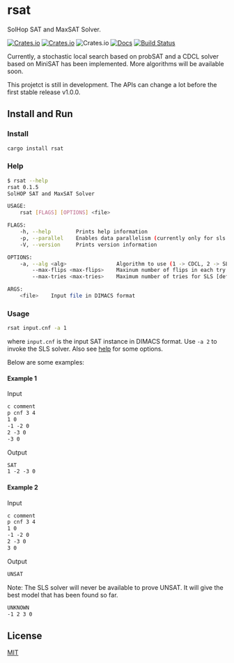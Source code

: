 # rsat

SolHop SAT and MaxSAT Solver.

[![Crates.io](https://img.shields.io/crates/v/rsat.svg)](https://crates.io/crates/rsat)
[![Crates.io](https://img.shields.io/crates/d/rsat.svg)](https://crates.io/crates/rsat)
![Crates.io](https://img.shields.io/crates/l/rsat)
[![Docs](https://docs.rs/rsat/badge.svg)](https://docs.rs/rsat)
[![Build Status](https://dev.azure.com/solhop/rsat/_apis/build/status/solhop.rsat?branchName=master)](https://dev.azure.com/solhop/rsat/_build/latest?definitionId=1&branchName=master)
<!-- [![Coverage Status](https://coveralls.io/repos/github/solhop/rsat/badge.svg?branch=master)](https://coveralls.io/github/solhop/rsat?branch=master) -->

Currently, a stochastic local search based on probSAT and a CDCL solver based on MiniSAT has been implemented.
More algorithms will be available soon.

This projetct is still in development.
The APIs can change a lot before the first stable release v1.0.0.

## Install and Run

### Install

```sh
cargo install rsat
```

### Help

```sh
$ rsat --help
rsat 0.1.5
SolHOP SAT and MaxSAT Solver

USAGE:
    rsat [FLAGS] [OPTIONS] <file>

FLAGS:
    -h, --help        Prints help information
    -p, --parallel    Enables data parallelism (currently only for sls solver)
    -V, --version     Prints version information

OPTIONS:
    -a, --alg <alg>                Algorithm to use (1 -> CDCL, 2 -> SLS) [default: 1]
        --max-flips <max-flips>    Maxinum number of flips in each try of SLS [default: 1000]
        --max-tries <max-tries>    Maximum number of tries for SLS [default: 100]

ARGS:
    <file>    Input file in DIMACS format
```

### Usage

```sh
rsat input.cnf -a 1
```

where `input.cnf` is the input SAT instance in DIMACS format.
Use `-a 2` to invoke the SLS solver.
Also see [help](#Help) for some options.

Below are some examples:

#### Example 1

Input

```txt
c comment
p cnf 3 4
1 0
-1 -2 0
2 -3 0
-3 0
```

Output

```txt
SAT
1 -2 -3 0
```

#### Example 2

Input

```txt
c comment
p cnf 3 4
1 0
-1 -2 0
2 -3 0
3 0
```

Output

```txt
UNSAT
```

Note: The SLS solver will never be available to prove UNSAT.
It will give the best model that has been found so far.

```txt
UNKNOWN
-1 2 3 0
```

## License

[MIT](LICENSE)
